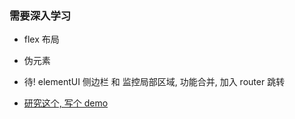 ### 需要深入学习

* flex 布局

* 伪元素

* 待! elementUI 侧边栏 和 监控局部区域, 功能合并, 加入 router 跳转

* [研究这个, 写个 demo](https://juejin.cn/post/6844903812130422792)